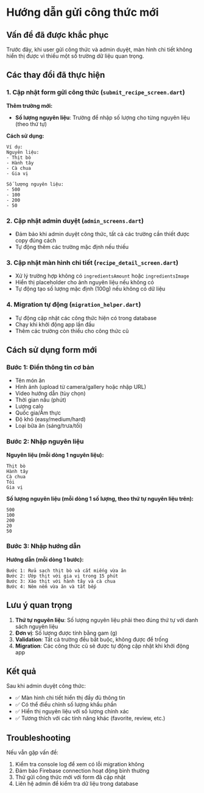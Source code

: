# Hướng dẫn gửi công thức mới

## Vấn đề đã được khắc phục

Trước đây, khi user gửi công thức và admin duyệt, màn hình chi tiết không hiển thị được vì thiếu một số trường dữ liệu quan trọng.

## Các thay đổi đã thực hiện

### 1. Cập nhật form gửi công thức (`submit_recipe_screen.dart`)

**Thêm trường mới:**
- **Số lượng nguyên liệu**: Trường để nhập số lượng cho từng nguyên liệu (theo thứ tự)

**Cách sử dụng:**
```
Ví dụ:
Nguyên liệu:
- Thịt bò
- Hành tây  
- Cà chua
- Gia vị

Số lượng nguyên liệu:
- 500
- 100
- 200
- 50
```

### 2. Cập nhật admin duyệt (`admin_screens.dart`)

- Đảm bảo khi admin duyệt công thức, tất cả các trường cần thiết được copy đúng cách
- Tự động thêm các trường mặc định nếu thiếu

### 3. Cập nhật màn hình chi tiết (`recipe_detail_screen.dart`)

- Xử lý trường hợp không có `ingredientsAmount` hoặc `ingredientsImage`
- Hiển thị placeholder cho ảnh nguyên liệu nếu không có
- Tự động tạo số lượng mặc định (100g) nếu không có dữ liệu

### 4. Migration tự động (`migration_helper.dart`)

- Tự động cập nhật các công thức hiện có trong database
- Chạy khi khởi động app lần đầu
- Thêm các trường còn thiếu cho công thức cũ

## Cách sử dụng form mới

### Bước 1: Điền thông tin cơ bản
- Tên món ăn
- Hình ảnh (upload từ camera/gallery hoặc nhập URL)
- Video hướng dẫn (tùy chọn)
- Thời gian nấu (phút)
- Lượng calo
- Quốc gia/Ẩm thực
- Độ khó (easy/medium/hard)
- Loại bữa ăn (sáng/trưa/tối)

### Bước 2: Nhập nguyên liệu
**Nguyên liệu (mỗi dòng 1 nguyên liệu):**
```
Thịt bò
Hành tây
Cà chua
Tỏi
Gia vị
```

**Số lượng nguyên liệu (mỗi dòng 1 số lượng, theo thứ tự nguyên liệu trên):**
```
500
100
200
20
50
```

### Bước 3: Nhập hướng dẫn
**Hướng dẫn (mỗi dòng 1 bước):**
```
Bước 1: Rửa sạch thịt bò và cắt miếng vừa ăn
Bước 2: Ướp thịt với gia vị trong 15 phút
Bước 3: Xào thịt với hành tây và cà chua
Bước 4: Nêm nếm vừa ăn và tắt bếp
```

## Lưu ý quan trọng

1. **Thứ tự nguyên liệu**: Số lượng nguyên liệu phải theo đúng thứ tự với danh sách nguyên liệu
2. **Đơn vị**: Số lượng được tính bằng gam (g)
3. **Validation**: Tất cả trường đều bắt buộc, không được để trống
4. **Migration**: Các công thức cũ sẽ được tự động cập nhật khi khởi động app

## Kết quả

Sau khi admin duyệt công thức:
- ✅ Màn hình chi tiết hiển thị đầy đủ thông tin
- ✅ Có thể điều chỉnh số lượng khẩu phần
- ✅ Hiển thị nguyên liệu với số lượng chính xác
- ✅ Tương thích với các tính năng khác (favorite, review, etc.)

## Troubleshooting

Nếu vẫn gặp vấn đề:
1. Kiểm tra console log để xem có lỗi migration không
2. Đảm bảo Firebase connection hoạt động bình thường
3. Thử gửi công thức mới với form đã cập nhật
4. Liên hệ admin để kiểm tra dữ liệu trong database

